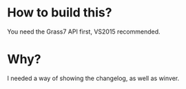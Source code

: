 # How to build this?
You need the Grass7 API first, VS2015 recommended.
# Why?
I needed a way of showing the changelog, as well as winver.
